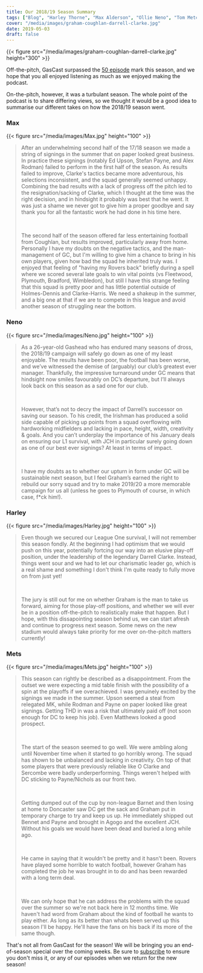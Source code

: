 ```yaml
---
title: Our 2018/19 Season Summary   
tags: ["Blog", "Harley Thorne", "Max Alderson", "Ollie Neno", "Tom Metcalfe"]
cover: "/media/images/graham-coughlan-darrell-clarke.jpg"
date: 2019-05-03
draft: false
---
```


{{< figure src="/media/images/graham-coughlan-darrell-clarke.jpg" height="300" >}}

Off-the-pitch, GasCast surpassed the [50 episode](/listen) mark this season, and we hope that you all enjoyed listening as much as we enjoyed making the podcast.

On-the-pitch, however, it was a turbulant season. The whole point of the podcast is to share differing views, so we thought it would be a good idea to summarise our different takes on how the 2018/19 season went.
<!--more--> 

### Max 
{{< figure src="/media/images/Max.jpg" height="100" >}}

>  After an underwhelming second half of the 17/18 season we made a string of signings in the summer that on paper looked great business. In practice these signings (notably Ed Upson, Stefan Payne, and Alex Rodman) failed to perform in the first half of the season. As results failed to improve, Clarke's tactics became more adventurous, his selections inconsistent, and the squad generally seemed unhappy. Combining the bad results with a lack of progress off the pitch led to the resignation/sacking of Clarke, which I thought at the time was the right decision, and in hindsight it probably was best that he went. It was just a shame we never got to give him a proper goodbye and say thank you for all the fantastic work he had done in his time here.
>
>&nbsp;
>
> The second half of the season offered far less entertaining football from Coughlan, but results improved, particularly away from home. Personally I have my doubts on the negative tactics, and the man-management of GC, but I'm willing to give him a chance to bring in his own players, given how bad the squad he inherited truly was. I enjoyed that feeling of "having my Rovers back" briefly during a spell where we scored several late goals to win vital points (vs Fleetwood, Plymouth, Bradford, Wimbledon), but still I have this strange feeling that this squad is pretty poor and has little potential outside of Holmes-Dennis and Clarke-Harris. We need a shakeup in the summer, and a big one at that if we are to compete in this league and avoid another season of struggling near the bottom.

### Neno
{{< figure src="/media/images/Neno.jpg" height="100" >}}

> As a 26-year-old Gashead who has endured many seasons of dross, the 2018/19 campaign will safely go down as one of my least enjoyable. The results have been poor, the football has been worse, and we’ve witnessed the demise of (arguably) our club’s greatest ever manager. Thankfully, the impressive turnaround under GC means that hindsight now smiles favourably on DC’s departure, but I’ll always look back on this season as a sad one for our club.
>
>&nbsp;
>
> However, that’s not to decry the impact of Darrell’s successor on saving our season. To his credit, the Irishman has produced a solid side capable of picking up points from a squad overflowing with hardworking midfielders and lacking in pace, height, width, creativity & goals. And you can’t underplay the importance of his January deals on ensuring our L1 survival, with JCH in particular surely going down as one of our best ever signings? At least in terms of impact.
>
>&nbsp;
>
> I have my doubts as to whether our upturn in form under GC will be sustainable next season, but I feel Graham’s earned the right to rebuild our sorry squad and try to make 2019/20 a more memorable campaign for us all (unless he goes to Plymouth of course, in which case, f*ck him!).

### Harley
{{< figure src="/media/images/Harley.jpg" height="100" >}}

> Even though we secured our League One survival, I will not remember this season fondly. At the beginning I had optimism that we would push on this year, potentially fortcing our way into an elusive play-off position, under the leadership of the legendary Darrell Clarke. Instead, things went sour and we had to let our charismatic leader go, which is a real shame and something I don't think I'm quite ready to fully move on from just yet! 
>
>&nbsp;
>
> The jury is still out for me on whether Graham is the man to take us forward, aiming for those play-off positions, and whether we will ever be in a position off-the-pitch to realistically make that happen. But I hope, with this dissapointing season behind us, we can start afresh and continue to progress next season. Some news on the new stadium would always take priority for me over on-the-pitch matters currently!

### Mets
{{< figure src="/media/images/Mets.jpg" height="100" >}}

> This season can rightly be described as a disappointment. From the outset we were expecting a mid table finish with the possibility of a spin at the playoffs if we overachieved. I was genuinely excited by the signings we made in the summer. Upson seemed a steal from relegated MK, while Rodman and Payne on paper looked like great signings. Getting THD in was a risk that ultimately paid off (not soon enough for DC to keep his job). Even Matthews looked a good prospect.
>
>&nbsp;
>
> The start of the season seemed to go well. We were ambling along until November time when it started to go horribly wrong. The squad has shown to be unbalanced and lacking in creativity. On top of that some players that were previously reliable like O Clarke and Sercombe were badly underperforming. Things weren't helped with DC sticking to Payne/Nichols as our front two.
>
>&nbsp;
>
> Getting dumped out of the cup by non-league Barnet and then losing at home to Doncaster saw DC get the sack and Graham put in temporary charge to try and keep us up. He immediately shipped out Bennet and Payne and brought in Agogo and the excellent JCH. Without his goals we would have been dead and buried a long while ago.
>
>&nbsp;
>
> He came in saying that it wouldn't be pretty and it hasn't been. Rovers have played some horrible to watch football, however Graham has completed the job he was brought in to do and has been rewarded with a long term deal.
>
>&nbsp;
>
> We can only hope that he can address the problems with the squad over the summer so we're not back here in 12 months time. We haven't had word from Graham about the kind of football he wants to play either. As long as its better than whats been served up this season I'll be happy. He'll have the fans on his back if its more of the same though.

That's not all from GasCast for the season! We will be bringing you an end-of-season special over the coming weeks. Be sure to [subscribe](/subscribe) to ensure you don't miss it, or any of our episodes when we return for the new season!


<script async src="//pagead2.googlesyndication.com/pagead/js/adsbygoogle.js"></script>
<!-- GasCast Blog Ad -->
<ins class="adsbygoogle"
     style="display:block"
     data-ad-client="ca-pub-8805482732507166"
     data-ad-slot="7113725307"
     data-ad-format="auto"
     data-full-width-responsive="true"></ins>
<script>
(adsbygoogle = window.adsbygoogle || []).push({});
</script>